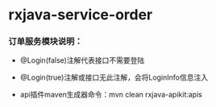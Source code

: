 # rxjava-service-order
### 订单服务模块说明：
- @Login(false)注解代表接口不需要登陆
- @Login(true)注解或接口无此注解，会将LoginInfo信息注入

- api插件maven生成器命令：mvn clean rxjava-apikit:apis
